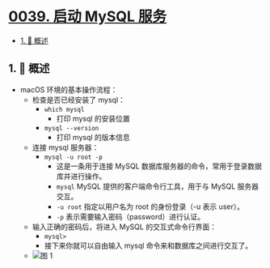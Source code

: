# [0039. 启动 MySQL 服务](https://github.com/Tdahuyou/TNotes.sql/tree/main/notes/0039.%20%E5%90%AF%E5%8A%A8%20MySQL%20%E6%9C%8D%E5%8A%A1)

<!-- region:toc -->

- [1. 📝 概述](#1--概述)

<!-- endregion:toc -->

## 1. 📝 概述

- macOS 环境的基本操作流程：
  - 检查是否已经安装了 mysql：
    - `which mysql`
      - 打印 mysql 的安装位置
    - `mysql --version`
      - 打印 mysql 的版本信息
  - 连接 mysql 服务器：
    - `mysql -u root -p`
      - 这是一条用于连接 MySQL 数据库服务器的命令，常用于登录数据库并进行操作。
      - `mysql` MySQL 提供的客户端命令行工具，用于与 MySQL 服务器交互。
      - `-u root` 指定以用户名为 root 的身份登录（-u 表示 user）。
      - `-p` 表示需要输入密码（password）进行认证。
  - 输入正确的密码后，将进入 MySQL 的交互式命令行界面：
    - `mysql>`
    - 接下来你就可以自由输入 mysql 命令来和数据库之间进行交互了。
  - ![图 1](https://cdn.jsdelivr.net/gh/tnotesjs/imgs@main/2025-05-21-20-25-58.png)
